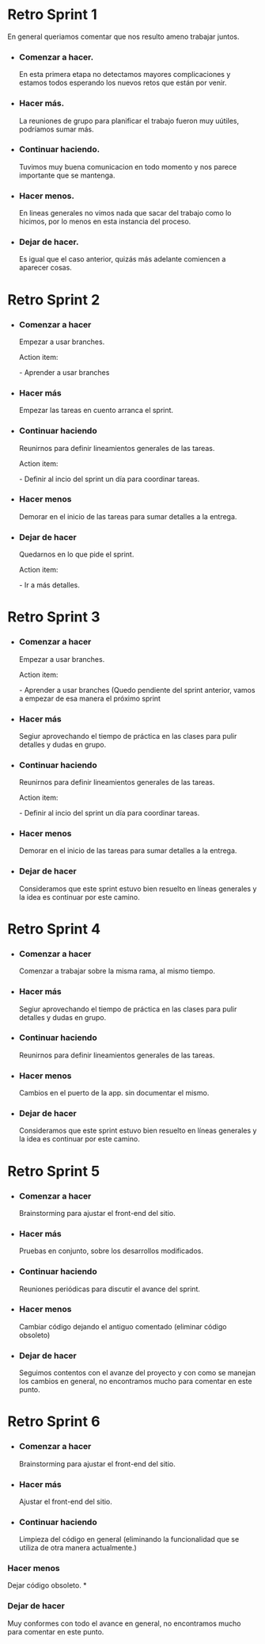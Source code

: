 <h1> Retro Sprint 1 </h1>

En general queriamos comentar que nos resulto ameno trabajar juntos.<br>

- <h3> Comenzar a hacer. </h3>
  En esta primera etapa no detectamos mayores complicaciones y estamos todos esperando los nuevos retos que están por venir.
- <h3> Hacer más. </h3>
  La reuniones de grupo para planificar el trabajo fueron muy uútiles, podríamos sumar más.
- <h3> Continuar haciendo. </h3>
  Tuvimos muy buena comunicacion en todo momento y nos parece importante que se mantenga.
- <h3> Hacer menos. </h3>
  En lineas generales no vimos nada que sacar del trabajo como lo hicimos, por lo menos en esta instancia del proceso.
- <h3> Dejar de hacer. </h3>
  Es igual que el caso anterior, quizás más adelante comiencen a aparecer cosas.

<h1> Retro Sprint 2</h1>

- <h3> Comenzar a hacer </h3>
  Empezar a usar branches.
    <p> Action item: </p>
      <p>- Aprender a usar branches</p>
- <h3> Hacer más </h3>
  Empezar las tareas en cuento arranca el sprint.
- <h3> Continuar haciendo </h3>
  Reunirnos para definir lineamientos generales de las tareas.
    <p>Action item: </p>
     <p> - Definir al incio del sprint un día para coordinar tareas. </p>
- <h3> Hacer menos </h3>
  Demorar en el inicio de las tareas para sumar detalles a la entrega.
- <h3> Dejar de hacer </h3>
  Quedarnos en lo que pide el sprint. 
    <p> Action item: </p>
      <p>- Ir a más detalles.</p>


<h1> Retro Sprint 3</h1>

- <h3> Comenzar a hacer </h3>
  Empezar a usar branches.
    <p> Action item: </p>
      <p>- Aprender a usar branches (Quedo pendiente del sprint anterior, vamos a empezar de esa manera el próximo sprint</p>
- <h3> Hacer más </h3>
  Segiur aprovechando el tiempo de práctica en las clases para pulir detalles y dudas en grupo.
- <h3> Continuar haciendo </h3>
  Reunirnos para definir lineamientos generales de las tareas.
    <p>Action item: </p>
     <p> - Definir al incio del sprint un día para coordinar tareas. </p>
- <h3> Hacer menos </h3>
  Demorar en el inicio de las tareas para sumar detalles a la entrega.
- <h3> Dejar de hacer </h3>
  Consideramos que este sprint estuvo bien resuelto en líneas generales y la idea es continuar por este camino.

<h1> Retro Sprint 4</h1>

- <h3> Comenzar a hacer </h3>
  Comenzar a trabajar sobre la misma rama, al mismo tiempo.
- <h3> Hacer más </h3>
  Segiur aprovechando el tiempo de práctica en las clases para pulir detalles y dudas en grupo.
- <h3> Continuar haciendo </h3>
  Reunirnos para definir lineamientos generales de las tareas.
- <h3> Hacer menos </h3>
  Cambios en el puerto de la app. sin documentar el mismo.
- <h3> Dejar de hacer </h3>
  Consideramos que este sprint estuvo bien resuelto en líneas generales y la idea es continuar por este camino. 


 <h1> Retro Sprint 5</h1>
 
* <h3> Comenzar a hacer </h3>
  Brainstorming para ajustar el front-end del sitio. 
* <h3> Hacer más </h3>
  Pruebas en conjunto, sobre los desarrollos modificados.
* <h3> Continuar haciendo </h3>
  Reuniones periódicas para discutir el avance del sprint.
* <h3> Hacer menos </h3>
  Cambiar código dejando el antiguo comentado (eliminar código obsoleto)
* <h3> Dejar de hacer </h3>
  Seguimos contentos con el avanze del proyecto y con como se manejan los cambios en general, no encontramos mucho para comentar en este punto.

 <h1> Retro Sprint 6</h1>
 
* <h3> Comenzar a hacer </h3>
  Brainstorming para ajustar el front-end del sitio. 
* <h3> Hacer más </h3>
  Ajustar el front-end del sitio.
* <h3> Continuar haciendo </h3>
  Limpieza del código en general (eliminando la funcionalidad que se utiliza de otra manera actualmente.)
<h3> Hacer menos </h3>
  Dejar código obsoleto.
* <h3> Dejar de hacer </h3>
  Muy conformes con todo el avance en general, no encontramos mucho para comentar en este punto.
